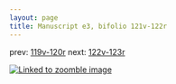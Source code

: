```yaml
---
layout: page
title: Manuscript e3, bifolio 121v-122r
---
```


prev: [119v-120r](../119v-120r/) next: [122v-123r](../122v-123r/)



[![Linked to zoomble image](http://www.homermultitext.org/iipsrv?IIIF=/project/homer/pyramidal/deepzoom/hmt/e3bifolio/v1/E3_121v_122r.tif/full/2000,/0/default.jpg)](http://www.homermultitext.org/ict2/?urn=urn:cite2:hmt:e3bifolio.v1:E3_121v_122r)


